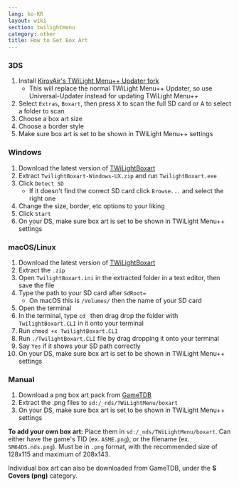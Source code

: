 ```yaml
---
lang: ko-KR
layout: wiki
section: twilightmenu
category: other
title: How to Get Box Art
---
```


### 3DS
1. Install [KirovAir's TWiLight Menu++ Updater fork](https://github.com/KirovAir/TWiLightMenu-Updater/releases)
   - This will replace the normal TWiLight Menu++ Updater, so use Universal-Updater instead for updating TWiLight Menu++
1. Select `Extras`, `Boxart`, then press <kbd class="face">X</kbd> to scan the full SD card or <kbd class="face">A</kbd> to select a folder to scan
1. Choose a box art size
1. Choose a border style
1. Make sure box art is set to be shown in TWiLight Menu++ settings

### Windows
1. Download the latest version of [TWiLightBoxart](https://github.com/KirovAir/TwilightBoxart/releases)
1. Extract `TwilightBoxart-Windows-UX.zip` and run `TwilightBoxart.exe`
1. Click `Detect SD`
   - If it doesn't find the correct SD card click `Browse...` and select the right one
1. Change the size, border, etc options to your liking
1. Click `Start`
1. On your DS, make sure box art is set to be shown in TWiLight Menu++ settings

### macOS/Linux
1. Download the latest version of [TWiLightBoxart](https://github.com/KirovAir/TwilightBoxart/releases)
1. Extract the `.zip`
1. Open `TwilightBoxart.ini` in the extracted folder in a text editor, then save the file
1. Type the path to your SD card after `SdRoot=`
   - On macOS this is `/Volumes/` then the name of your SD card
1. Open the terminal
1. In the terminal, type `cd ` then drag drop the folder with `TwilightBoxart.CLI` in it onto your terminal
1. Run `chmod +x TwilightBoxart.CLI`
1. Run `./TwilightBoxart.CLI` file by drag dropping it onto your terminal
1. Say `Yes` if it shows your SD path correctly
1. On your DS, make sure box art is set to be shown in TWiLight Menu++ settings

### Manual
1. Download a png box art pack from [GameTDB](https://www.gametdb.com/DS/Downloads#cover_packs)
1. Extract the .png files to `sd:/_nds/TWiLightMenu/boxart`
1. On your DS, make sure box art is set to be shown in TWiLight Menu++ settings

**To add your own box art:** Place them in `sd:/_nds/TWiLightMenu/boxart`. Can either have the game's TID (ex. `ASME.png`), or the filename (ex. `SM64DS.nds.png`). Must be in `.png` format, with the recommended size of 128x115 and maximum of 208x143.

Individual box art can also be downloaded from GameTDB, under the **S Covers (png)** category.
